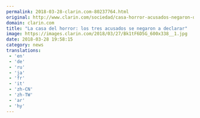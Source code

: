 ```yaml
---
permalink: 2018-03-28-clarin.com-80237764.html
original: http://www.clarin.com/sociedad/casa-horror-acusados-negaron-declarar_0_BknERDYqG.html
domain: clarin.com
title: "La casa del horror: los tres acusados se negaron a declarar"
image: https://images.clarin.com/2018/03/27/Bk1tF6D5G_600x338__1.jpg
date: 2018-03-28 19:58:15
category: news
translations: 
 - 'en'
 - 'de'
 - 'ru'
 - 'ja'
 - 'fr'
 - 'it'
 - 'zh-CN'
 - 'zh-TW'
 - 'ar'
 - 'hy'
---
```


